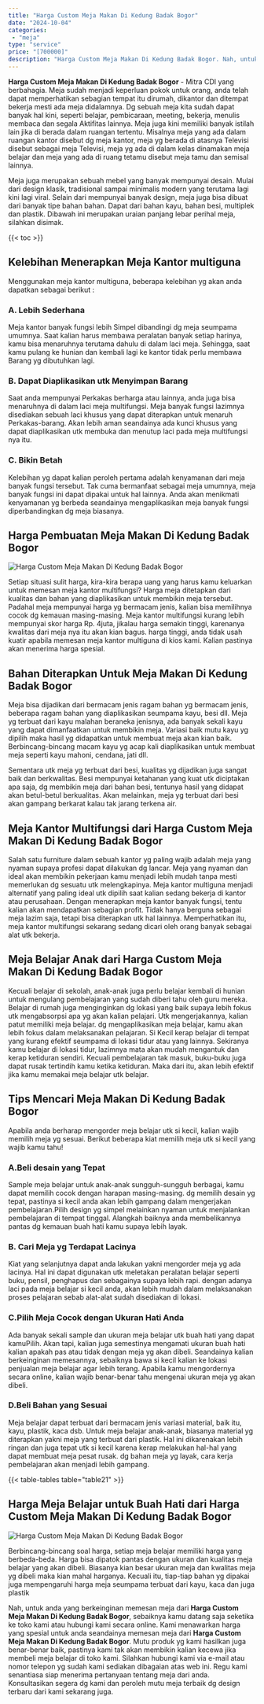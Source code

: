 ```yaml
---
title: "Harga Custom Meja Makan Di Kedung Badak Bogor"
date: "2024-10-04"
categories:
 - "meja"
type: "service"
price: "[700000]"
description: "Harga Custom Meja Makan Di Kedung Badak Bogor. Nah, untuk anda yang berkeinginan memesan meja dari **Harga Custom Meja Makan Di Kedung Badak Bogor**, sebaikn..."
---
```


**Harga Custom Meja Makan Di Kedung Badak Bogor** - Mitra CDI yang berbahagia. Meja sudah menjadi keperluan pokok untuk orang, anda telah dapat memperhatikan sebagian tempat itu dirumah, dikantor dan ditempat bekerja mesti ada meja didalamnya. Dg sebuah meja kita sudah dapat banyak hal kini, seperti belajar, pembicaraan, meeting, bekerja, menulis membaca dan segala Aktifitas lainnya. Meja juga kini memiliki banyak istilah lain jika di berada dalam ruangan tertentu. Misalnya meja yang ada dalam ruangan kantor disebut dg meja kantor, meja yg berada di atasnya Televisi disebut sebagai meja Televisi, meja yg ada di dalam kelas dinamakan meja belajar dan meja yang ada di ruang tetamu disebut meja tamu dan semisal lainnya.

Meja juga merupakan sebuah mebel yang banyak mempunyai desain. Mulai dari design klasik, tradisional sampai minimalis modern yang terutama lagi kini lagi viral. Selain dari mempunyai banyak design, meja juga bisa dibuat dari banyak tipe bahan bahan. Dapat dari bahan kayu, bahan besi, multiplek dan plastik. Dibawah ini merupakan uraian panjang lebar perihal meja, silahkan disimak.

{{< toc >}}

## Kelebihan Menerapkan Meja Kantor multiguna

Menggunakan meja kantor multiguna, beberapa kelebihan yg akan anda dapatkan sebagai berikut :

### A. Lebih Sederhana

Meja kantor banyak fungsi lebih Simpel dibandingi dg meja seumpama umumnya. Saat kalian harus membawa peralatan banyak setiap harinya, kamu bisa menaruhnya terutama dahulu di dalam laci meja. Sehingga, saat kamu pulang ke hunian dan kembali lagi ke kantor tidak perlu membawa Barang yg dibutuhkan lagi.

### B. Dapat Diaplikasikan utk Menyimpan Barang

Saat anda mempunyai Perkakas berharga atau lainnya, anda juga bisa menaruhnya di dalam laci meja multifungsi. Meja banyak fungsi lazimnya disediakan sebuah laci khusus yang dapat diterapkan untuk menaruh Perkakas-barang. Akan lebih aman seandainya ada kunci khusus yang dapat diaplikasikan utk membuka dan menutup laci pada meja multifungsi nya itu.

### C. Bikin Betah

Kelebihan yg dapat kalian peroleh pertama adalah kenyamanan dari meja banyak fungsi tersebut. Tak cuma bermanfaat sebagai meja umumnya, meja banyak fungsi ini dapat dipakai untuk hal lainnya. Anda akan menikmati kenyamanan yg berbeda seandainya mengaplikasikan meja banyak fungsi diperbandingkan dg meja biasanya.

## Harga Pembuatan Meja Makan Di Kedung Badak Bogor

![Harga Custom Meja Makan Di Kedung Badak Bogor](/images/meja/meja-dewasa-022.jpg)

Setiap situasi sulit harga, kira-kira berapa uang yang harus kamu keluarkan untuk memesan meja kantor multifungsi? Harga meja ditetapkan dari kualitas dan bahan yang diaplikasikan untuk membikin meja tersebut. Padahal meja mempunyai harga yg bermacam jenis, kalian bisa memilihnya cocok dg kemauan masing-masing. Meja kantor multifungsi kurang lebih mempunyai skor harga Rp. 4juta, jikalau harga semakin tinggi, karenanya kwalitas dari meja nya itu akan kian bagus. harga tinggi, anda tidak usah kuatir apabila memesan meja kantor multiguna di kios kami. Kalian pastinya akan menerima harga spesial.

## Bahan Diterapkan Untuk Meja Makan Di Kedung Badak Bogor

Meja bisa dijadikan dari bermacam jenis ragam bahan yg bermacam jenis, beberapa ragam bahan yang diaplikasikan seumpama kayu, besi dll. Meja yg terbuat dari kayu malahan beraneka jenisnya, ada banyak sekali kayu yang dapat dimanfaatkan untuk membikin meja. Variasi baik mutu kayu yg dipilih maka hasil yg didapatkan untuk membuat meja akan kian baik. Berbincang-bincang macam kayu yg acap kali diaplikasikan untuk membuat meja seperti kayu mahoni, cendana, jati dll.

Sementara utk meja yg terbuat dari besi, kualitas yg dijadikan juga sangat baik dan berkwalitas. Besi mempunyai ketahanan yang kuat utk diciptakan apa saja, dg membikin meja dari bahan besi, tentunya hasil yang didapat akan betul-betul berkualitas. Akan melainkan, meja yg terbuat dari besi akan gampang berkarat kalau tak jarang terkena air.

## Meja Kantor Multifungsi dari Harga Custom Meja Makan Di Kedung Badak Bogor

Salah satu furniture dalam sebuah kantor yg paling wajib adalah meja yang nyaman supaya profesi dapat dilakukan dg lancar. Meja yang nyaman dan ideal akan membikin pekerjaan kamu menjadi lebih mudah tanpa mesti memerlukan dg sesuatu utk melengkapinya. Meja kantor multiguna menjadi alternatif yang paling ideal utk dipilih saat kalian sedang bekerja di kantor atau perusahaan. Dengan menerapkan meja kantor banyak fungsi, tentu kalian akan mendapatkan sebagian profit. Tidak hanya berguna sebagai meja lazim saja, tetapi bisa diterapkan utk hal lainnya. Memperhatikan itu, meja kantor multifungsi sekarang sedang dicari oleh orang banyak sebagai alat utk bekerja.

## Meja Belajar Anak dari Harga Custom Meja Makan Di Kedung Badak Bogor

Kecuali belajar di sekolah, anak-anak juga perlu belajar kembali di hunian untuk mengulang pembelajaran yang sudah diberi tahu oleh guru mereka. Belajar di rumah juga menginginkan dg lokasi yang baik supaya lebih fokus utk mengabsorpsi apa yg akan kalian pelajari. Utk mengerjakannya, kalian patut memiliki meja belajar. dg mengaplikasikan meja belajar, kamu akan lebih fokus dalam melaksanakan pelajaran. Si Kecil kerap belajar di tempat yang kurang efektif seumpama di lokasi tidur atau yang lainnya. Sekiranya kamu belajar di lokasi tidur, lazimnya mata akan mudah mengantuk dan kerap ketiduran sendiri. Kecuali pembelajaran tak masuk, buku-buku juga dapat rusak tertindih kamu ketika ketiduran. Maka dari itu, akan lebih efektif jika kamu memakai meja belajar utk belajar.

## Tips Mencari Meja Makan Di Kedung Badak Bogor

Apabila anda berharap mengorder meja belajar utk si kecil, kalian wajib memilih meja yg sesuai. Berikut beberapa kiat memilih meja utk si kecil yang wajib kamu tahu!

### A.Beli desain yang Tepat

Sample meja belajar untuk anak-anak sungguh-sungguh berbagai, kamu dapat memilih cocok dengan harapan masing-masing. dg memilih desain yg tepat, pastinya si kecil anda akan lebih gampang dalam mengerjakan pembelajaran.Pilih design yg simpel melainkan nyaman untuk menjalankan pembelajaran di tempat tinggal. Alangkah baiknya anda membelikannya pantas dg kemauan buah hati kamu supaya lebih layak.

### B. Cari Meja yg Terdapat Lacinya

Kiat yang selanjutnya dapat anda lakukan yakni mengorder meja yg ada lacinya. Hal ini dapat digunakan utk meletakan peralatan belajar seperti buku, pensil, penghapus dan sebagainya supaya lebih rapi. dengan adanya laci pada meja belajar si kecil anda, akan lebih mudah dalam melaksanakan proses pelajaran sebab alat-alat sudah disediakan di lokasi.

### C.Pilih Meja Cocok dengan Ukuran Hati Anda

Ada banyak sekali sample dan ukuran meja belajar utk buah hati yang dapat kamuPilih. Akan tapi, kalian juga semestinya mengamati ukuran buah hati kalian apakah pas atau tidak dengan meja yg akan dibeli. Seandainya kalian berkeinginan memesannya, sebaiknya bawa si kecil kalian ke lokasi penjualan meja belajar agar lebih terang. Apabila kamu mengordernya secara online, kalian wajib benar-benar tahu mengenai ukuran meja yg akan dibeli.

### D.Beli Bahan yang Sesuai

Meja belajar dapat terbuat dari bermacam jenis variasi material, baik itu, kayu, plastik, kaca dsb. Untuk meja belajar anak-anak, biasanya material yg diterapkan yakni meja yang terbuat dari plastik. Hal ini dikarenakan lebih ringan dan juga tepat utk si kecil karena kerap melakukan hal-hal yang dapat membuat meja pesat rusak. dg bahan meja yg layak, cara kerja pembelajaran akan menjadi lebih gampang.

{{< table-tables table="table21" >}}

## Harga Meja Belajar untuk Buah Hati dari Harga Custom Meja Makan Di Kedung Badak Bogor

![Harga Custom Meja Makan Di Kedung Badak Bogor](/images/meja/meja-anak-012.jpg)

Berbincang-bincang soal harga, setiap meja belajar memiliki harga yang berbeda-beda. Harga bisa dipatok pantas dengan ukuran dan kualitas meja belajar yang akan dibeli. Biasanya kian besar ukuran meja dan kwalitas meja yg dibeli maka kian mahal harganya. Kecuali itu, tiap-tiap bahan yg dipakai juga mempengaruhi harga meja seumpama terbuat dari kayu, kaca dan juga plastik

Nah, untuk anda yang berkeinginan memesan meja dari **Harga Custom Meja Makan Di Kedung Badak Bogor**, sebaiknya kamu datang saja seketika ke toko kami atau hubungi kami secara online. Kami menawarkan harga yang spesial untuk anda seandainya memesan meja dari **Harga Custom Meja Makan Di Kedung Badak Bogor**. Mutu produk yg kami hasilkan juga benar-benar baik, pastinya kami tak akan membikin kalian kecewa jika membeli meja belajar di toko kami. Silahkan hubungi kami via e-mail atau nomor telepon yg sudah kami sediakan dibagaian atas web ini. Regu kami senantiasa siap menerima pertanyaan tentang meja dari anda. Konsultasikan segera dg kami dan peroleh mutu meja terbaik dg design terbaru dari kami sekarang juga.
